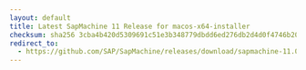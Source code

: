 ```yaml
---
layout: default
title: Latest SapMachine 11 Release for macos-x64-installer
checksum: sha256 3cba4b420d5309691c51e3b348779dbdd6ed276db2d4d0f4746b2051e50fb95c
redirect_to:
  - https://github.com/SAP/SapMachine/releases/download/sapmachine-11.0.24/sapmachine-jdk-11.0.24_macos-x64_bin.dmg
---
```

